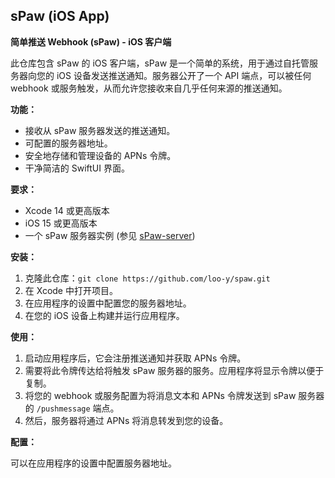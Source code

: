 ## sPaw (iOS App)

**简单推送 Webhook (sPaw) - iOS 客户端**

此仓库包含 sPaw 的 iOS 客户端，sPaw 是一个简单的系统，用于通过自托管服务器向您的 iOS 设备发送推送通知。服务器公开了一个 API 端点，可以被任何 webhook 或服务触发，从而允许您接收来自几乎任何来源的推送通知。

**功能：**

* 接收从 sPaw 服务器发送的推送通知。
* 可配置的服务器地址。
* 安全地存储和管理设备的 APNs 令牌。
* 干净简洁的 SwiftUI 界面。

**要求：**

* Xcode 14 或更高版本
* iOS 15 或更高版本
* 一个 sPaw 服务器实例 (参见 [sPaw-server](https://github.com/loo-y/spaw-server))

**安装：**

1. 克隆此仓库：`git clone https://github.com/loo-y/spaw.git`
2. 在 Xcode 中打开项目。
3. 在应用程序的设置中配置您的服务器地址。
4. 在您的 iOS 设备上构建并运行应用程序。

**使用：**

1. 启动应用程序后，它会注册推送通知并获取 APNs 令牌。
2. 需要将此令牌传达给将触发 sPaw 服务器的服务。应用程序将显示令牌以便于复制。
3. 将您的 webhook 或服务配置为将消息文本和 APNs 令牌发送到 sPaw 服务器的 `/pushmessage` 端点。
4. 然后，服务器将通过 APNs 将消息转发到您的设备。

**配置：**

可以在应用程序的设置中配置服务器地址。

